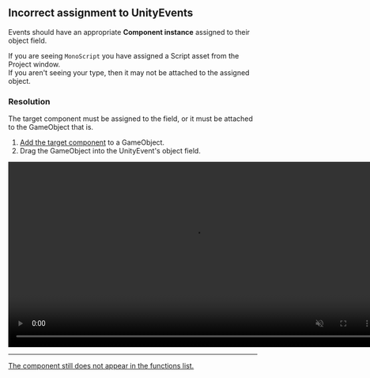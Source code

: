 ## Incorrect assignment to UnityEvents

Events should have an appropriate **Component instance** assigned to their object field.  

If you are seeing `MonoScript` you have assigned a Script asset from the Project window.  
If you aren't seeing your type, then it may not be attached to the assigned object.

### Resolution
The target component must be assigned to the field, or it must be attached to the GameObject that is.

1. [Add the target component](https://docs.unity3d.com/Manual/UsingComponents.html) to a GameObject.  
1. Drag the GameObject into the UnityEvent's object field.

<video width="750" autoplay loop muted><source type="video/webm" src="https://unity.huh.how/Video/unity-event-references.webm"></video>

---

[The component still does not appear in the functions list.](Compiler%20Errors.md)